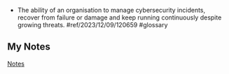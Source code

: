 - The ability of an organisation to manage cybersecurity incidents, recover from failure or damage and keep running continuously despite growing threats. #ref/2023/12/09/120659 #glossary
## My Notes
[Notes](mynotes/recilience-notes.md)
